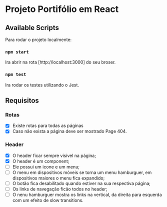 # Projeto Portifólio em React

## Available Scripts

Para rodar o projeto localmente:

### `npm start`
Ira abrir na rota [http://localhost:3000] do seu broser.



### `npm test`

Ira rodar os testes utilizando o Jest.

## Requisitos

### Rotas
- [x] Existe rotas para todas as páginas
- [x] Caso não exista a página deve ser mostrado Page 404.

### Header
- [x] O header ficar sempre visivel na página;
- [x] O header é um component;
- [ ] Ele possui um icone e um menu;
- [ ] O menu em dispositivos móveis se torna um menu hamburguer, em dispositivos maiores o menu fica expandido;
- [ ] O botão fica desabilitado quando estiver na sua respectiva página;
- [ ] Os links de navegação ficão todos no header;
- [ ] O nenu hamburguer mostra os links na vertical, da direita para esquerda com um efeito de slow transitions. 